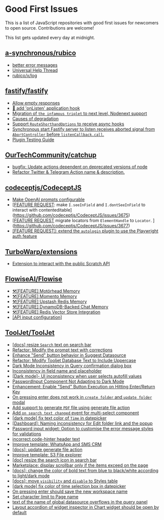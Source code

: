# Good First Issues

This is a list of JavaScript repositories with good first issues for newcomers to open source. Contributions are welcome!

This list gets updated every day at midnight.

## [a-synchronous/rubico](https://github.com/a-synchronous/rubico)

- [better error messages](https://github.com/a-synchronous/rubico/issues/19)
- [Universal Help Thread](https://github.com/a-synchronous/rubico/issues/29)
- [rubico/x/log](https://github.com/a-synchronous/rubico/issues/58)

## [fastify/fastify](https://github.com/fastify/fastify)

- [Allow empty responses](https://github.com/fastify/fastify/issues/4833)
- [🚀 add 'onListen' application hook](https://github.com/fastify/fastify/issues/4542)
- [Migration of `the infamous triplet` to next level, Nodenext support](https://github.com/fastify/fastify/issues/4349)
- [Causes of degradation](https://github.com/fastify/fastify/issues/4832)
- [Support `RouteShorthandOptions` to receive async hooks](https://github.com/fastify/fastify/issues/4859)
- [Synchronous start Fastify server to listen receives aborted signal from `AbortController` before `listenCallback.call`.](https://github.com/fastify/fastify/issues/4829)
- [Plugin Testing Guide](https://github.com/fastify/fastify/issues/4687)

## [OurTechCommunity/catchup](https://github.com/OurTechCommunity/catchup)

- [bugfix: Update actions dependent on deprecated versions of node](https://github.com/OurTechCommunity/catchup/issues/107)
- [Refactor Twitter & Telegram Action name & description.](https://github.com/OurTechCommunity/catchup/issues/172)

## [codeceptjs/CodeceptJS](https://github.com/codeceptjs/CodeceptJS)

- [Make OpenAI prompts configurable](https://github.com/codeceptjs/CodeceptJS/issues/3731)
- [[FEATURE REQUEST](playwright): make `I.seeInField` and `I.dontSeeInField` to interact with contenteditable](https://github.com/codeceptjs/CodeceptJS/issues/3675)
- [[FEATURE REQUEST](playwright) migrate locators from `ElementHandle` to `Locator`. ](https://github.com/codeceptjs/CodeceptJS/issues/3677)
- [[FEATURE REQUEST]: extend the `autologin` plugin to use the Playwright auth feature](https://github.com/codeceptjs/CodeceptJS/issues/3683)

## [TurboWarp/extensions](https://github.com/TurboWarp/extensions)

- [Extension to interact with the public Scratch API](https://github.com/TurboWarp/extensions/issues/211)

## [FlowiseAI/Flowise](https://github.com/FlowiseAI/Flowise)

- [⚒️[FEATURE] Motörhead Memory](https://github.com/FlowiseAI/Flowise/issues/368)
- [⚒️[FEATURE] Momento Memory](https://github.com/FlowiseAI/Flowise/issues/371)
- [⚒️[FEATURE] Upstash Redis Memory](https://github.com/FlowiseAI/Flowise/issues/372)
- [⚒️[FEATURE] DynamoDB-Backed Chat Memory](https://github.com/FlowiseAI/Flowise/issues/370)
- [⚒️[FEATURE] Redis Vector Store Integration](https://github.com/FlowiseAI/Flowise/issues/374)
- [[API input configuration]](https://github.com/FlowiseAI/Flowise/issues/261)

## [ToolJet/ToolJet](https://github.com/ToolJet/ToolJet)

- [[docs] resize `Search` text on search bar](https://github.com/ToolJet/ToolJet/issues/5101)
- [Refactor: Modify the prompt text with corrections](https://github.com/ToolJet/ToolJet/issues/6946)
- [Enhance "Send" button behavior in Suggest Datasource](https://github.com/ToolJet/ToolJet/issues/6940)
- [Refactor: Modify Tooljet Database Text to Include Uppercase](https://github.com/ToolJet/ToolJet/issues/6945)
- [Dark Mode Inconsistency in Query confirmation dialog box](https://github.com/ToolJet/ToolJet/issues/6942)
- [Inconsistency in field name and placeholder](https://github.com/ToolJet/ToolJet/issues/6845)
- [[Dark mode]- UI inconsistency when user selects autofill values](https://github.com/ToolJet/ToolJet/issues/6928)
- [PasswordInput Component Not Adapting to Dark Mode](https://github.com/ToolJet/ToolJet/issues/6880)
- [Enhancement: Enable "Send" Button Execution on Hitting Enter/Return Key](https://github.com/ToolJet/ToolJet/issues/6947)
- [On pressing enter does not work in `create folder` and `update folder` modal](https://github.com/ToolJet/ToolJet/issues/6760)
- [Add support to generate `PDF` file using generate file action](https://github.com/ToolJet/ToolJet/issues/5981)
- [Add `on search text changed` event for multi-select component](https://github.com/ToolJet/ToolJet/issues/4964)
- [[dark mode] fix text color of `Time` in datepicker](https://github.com/ToolJet/ToolJet/issues/6270)
- [[Dashboard]: Naming inconsistency for Edit folder link and the popup](https://github.com/ToolJet/ToolJet/issues/6569)
- [Password input widget: Option to customise the error message styles for validations](https://github.com/ToolJet/ToolJet/issues/4206)
- [incorrect code-hinter header text](https://github.com/ToolJet/ToolJet/issues/6655)
- [Improve template: WhatsApp and SMS CRM](https://github.com/ToolJet/ToolJet/issues/5781)
- [[docs]: update generate file action](https://github.com/ToolJet/ToolJet/issues/6833)
- [Improve template: S3 File explorer](https://github.com/ToolJet/ToolJet/issues/5780)
- [[doc] resize the search icon in search bar](https://github.com/ToolJet/ToolJet/issues/5099)
- [Marketplace: display scrollbar only if the items exceed on the page ](https://github.com/ToolJet/ToolJet/issues/6818)
- [[docs]: change the color of bold text from blue to black/white according to light/dark mode](https://github.com/ToolJet/ToolJet/issues/6495)
- [[docs]: move `visibility` and `disable` to Styles table](https://github.com/ToolJet/ToolJet/issues/6801)
- [[dark mode] fix color of time selection box in datepicker](https://github.com/ToolJet/ToolJet/issues/6271)
- [On pressing enter should save the new workspace name](https://github.com/ToolJet/ToolJet/issues/6759)
- [Set character limit to Page name](https://github.com/ToolJet/ToolJet/issues/6744)
- [text of the name of global datasource overflows in the query panel](https://github.com/ToolJet/ToolJet/issues/6721)
- [Layout accordion of widget inspector in Chart widget should be open by default](https://github.com/ToolJet/ToolJet/issues/4238)

